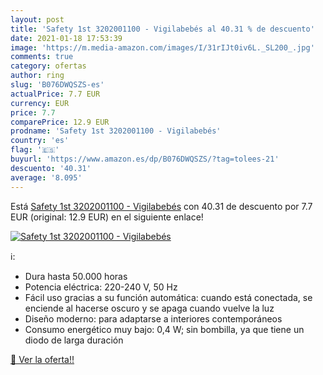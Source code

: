 ```yaml
---
layout: post
title: 'Safety 1st 3202001100 - Vigilabebés al 40.31 % de descuento'
date: 2021-01-18 17:53:39
image: 'https://m.media-amazon.com/images/I/31rIJt0iv6L._SL200_.jpg'
comments: true
category: ofertas
author: ring
slug: 'B076DWQSZS-es'
actualPrice: 7.7 EUR
currency: EUR
price: 7.7
comparePrice: 12.9 EUR
prodname: 'Safety 1st 3202001100 - Vigilabebés'
country: 'es'
flag: '🇪🇸'
buyurl: 'https://www.amazon.es/dp/B076DWQSZS/?tag=tolees-21'
descuento: '40.31'
average: '8.095'
---
```


Está [Safety 1st 3202001100 - Vigilabebés](https://www.amazon.es/dp/B076DWQSZS/?tag=tolees-21) con 40.31 de descuento por 7.7 EUR (original: 12.9 EUR) en el siguiente enlace!

[![Safety 1st 3202001100 - Vigilabebés](https://m.media-amazon.com/images/I/31rIJt0iv6L._SL200_.jpg)](https://www.amazon.es/dp/B076DWQSZS/?tag=tolees-21)

ℹ️:

- Dura hasta 50.000 horas
- Potencia eléctrica: 220-240 V, 50 Hz
- Fácil uso gracias a su función automática: cuando está conectada, se enciende al hacerse oscuro y se apaga cuando vuelve la luz
- Diseño moderno: para adaptarse a interiores contemporáneos
- Consumo energético muy bajo: 0,4 W; sin bombilla, ya que tiene un diodo de larga duración

[🛒 Ver la oferta!!](https://www.amazon.es/dp/B076DWQSZS/?tag=tolees-21)
